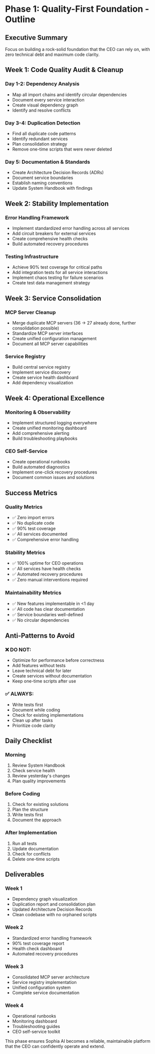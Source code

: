 # Phase 1: Quality-First Foundation - Outline

## Executive Summary

Focus on building a rock-solid foundation that the CEO can rely on, with zero technical debt and maximum code clarity.

## Week 1: Code Quality Audit & Cleanup

### Day 1-2: Dependency Analysis
- Map all import chains and identify circular dependencies
- Document every service interaction
- Create visual dependency graph
- Identify and resolve conflicts

### Day 3-4: Duplication Detection
- Find all duplicate code patterns
- Identify redundant services
- Plan consolidation strategy
- Remove one-time scripts that were never deleted

### Day 5: Documentation & Standards
- Create Architecture Decision Records (ADRs)
- Document service boundaries
- Establish naming conventions
- Update System Handbook with findings

## Week 2: Stability Implementation

### Error Handling Framework
- Implement standardized error handling across all services
- Add circuit breakers for external services
- Create comprehensive health checks
- Build automated recovery procedures

### Testing Infrastructure
- Achieve 90% test coverage for critical paths
- Add integration tests for all service interactions
- Implement chaos testing for failure scenarios
- Create test data management strategy

## Week 3: Service Consolidation

### MCP Server Cleanup
- Merge duplicate MCP servers (36 → 27 already done, further consolidation possible)
- Standardize MCP server interfaces
- Create unified configuration management
- Document all MCP server capabilities

### Service Registry
- Build central service registry
- Implement service discovery
- Create service health dashboard
- Add dependency visualization

## Week 4: Operational Excellence

### Monitoring & Observability
- Implement structured logging everywhere
- Create unified monitoring dashboard
- Add comprehensive alerting
- Build troubleshooting playbooks

### CEO Self-Service
- Create operational runbooks
- Build automated diagnostics
- Implement one-click recovery procedures
- Document common issues and solutions

## Success Metrics

### Quality Metrics
- ✅ Zero import errors
- ✅ No duplicate code
- ✅ 90% test coverage
- ✅ All services documented
- ✅ Comprehensive error handling

### Stability Metrics
- ✅ 100% uptime for CEO operations
- ✅ All services have health checks
- ✅ Automated recovery procedures
- ✅ Zero manual interventions required

### Maintainability Metrics
- ✅ New features implementable in <1 day
- ✅ All code has clear documentation
- ✅ Service boundaries well-defined
- ✅ No circular dependencies

## Anti-Patterns to Avoid

### ❌ DO NOT:
- Optimize for performance before correctness
- Add features without tests
- Leave technical debt for later
- Create services without documentation
- Keep one-time scripts after use

### ✅ ALWAYS:
- Write tests first
- Document while coding
- Check for existing implementations
- Clean up after tasks
- Prioritize code clarity

## Daily Checklist

### Morning
1. Review System Handbook
2. Check service health
3. Review yesterday's changes
4. Plan quality improvements

### Before Coding
1. Check for existing solutions
2. Plan the structure
3. Write tests first
4. Document the approach

### After Implementation
1. Run all tests
2. Update documentation
3. Check for conflicts
4. Delete one-time scripts

## Deliverables

### Week 1
- Dependency graph visualization
- Duplication report and consolidation plan
- Updated Architecture Decision Records
- Clean codebase with no orphaned scripts

### Week 2
- Standardized error handling framework
- 90% test coverage report
- Health check dashboard
- Automated recovery procedures

### Week 3
- Consolidated MCP server architecture
- Service registry implementation
- Unified configuration system
- Complete service documentation

### Week 4
- Operational runbooks
- Monitoring dashboard
- Troubleshooting guides
- CEO self-service toolkit

This phase ensures Sophia AI becomes a reliable, maintainable platform that the CEO can confidently operate and extend. 